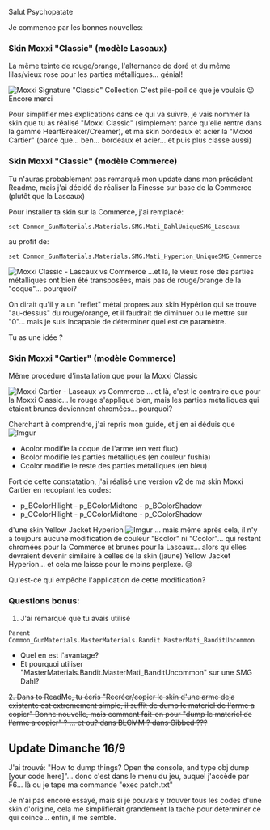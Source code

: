 Salut Psychopatate

Je commence par les bonnes nouvelles:
### Skin Moxxi "Classic" (modèle Lascaux)
La même teinte de rouge/orange, l'alternance de doré et du même lilas/vieux rose pour les parties métalliques... génial!

![Moxxi Signature "Classic" Collection](https://i.imgur.com/yR8Zjdu.png)
C'est pile-poil ce que je voulais :wink: Encore merci

Pour simplifier mes explications dans ce qui va suivre, je vais nommer la skin que tu as réalisé "Moxxi Classic" (simplement parce qu'elle rentre dans la gamme HeartBreaker/Creamer), et ma skin bordeaux et acier la "Moxxi Cartier" (parce que... ben... bordeaux et acier... et puis plus classe aussi) 
 
### Skin Moxxi "Classic" (modèle Commerce)

Tu n'auras probablement pas remarqué mon update dans mon précédent Readme, mais j'ai décidé de réaliser la Finesse sur base de la Commerce (plutôt que la Lascaux)

Pour installer ta skin sur la Commerce,  j'ai remplacé: 
 ```
 set Common_GunMaterials.Materials.SMG.Mati_DahlUniqueSMG_Lascaux
```
au profit de:
 ```
set Common_GunMaterials.Materials.SMG.Mati_Hyperion_UniqueSMG_Commerce
```

![Moxxi Classic - Lascaux vs Commerce](https://i.imgur.com/Bfm22LM.png)
...et là, le vieux rose des parties métalliques ont bien été transposées, mais pas de rouge/orange de la "coque"... pourquoi?

On dirait qu'il y a un "reflet" métal propres aux skin Hypérion qui se trouve "au-dessus" du rouge/orange, et il faudrait de diminuer ou le mettre sur "0"... mais je suis incapable de déterminer quel est ce paramètre.

Tu as une idée ? 

### Skin Moxxi "Cartier" (modèle Commerce)

Même procédure d'installation que pour la Moxxi Classic

![Moxxi Cartier - Lascaux vs Commerce](https://i.imgur.com/y66VqHp.png)
... et là, c'est le contraire que pour la Moxxi Classic... le rouge s'applique bien, mais les parties métalliques qui étaient brunes deviennent chromées... pourquoi?

Cherchant à comprendre, j'ai repris mon guide, et j'en ai déduis que
![Imgur](https://i.imgur.com/rtAtIwj.png)
  - Acolor modifie la coque de l'arme (en vert fluo)
  - Bcolor modifie les parties métalliques (en couleur fushia)
  - Ccolor modifie le reste des parties métalliques (en bleu)
  
Fort de cette constatation, j'ai réalisé une version v2 de ma skin Moxxi Cartier en recopiant les codes:
- p_BColorHilight - p_BColorMidtone - p_BColorShadow
- p_CColorHilight - p_CColorMidtone - p_CColorShadow

d'une skin Yellow Jacket Hyperion
![Imgur](https://i.imgur.com/HxnUEgf.png)
... mais même après cela, il n'y a toujours aucune modification de couleur "Bcolor" ni "Ccolor"... qui restent chromées pour la Commerce et brunes pour la Lascaux... alors qu'elles devraient devenir similaire à celles de la skin (jaune) Yellow Jacket Hyperion... et cela me laisse pour le moins perplexe.   :unamused:

Qu'est-ce qui empêche l'application de cette modification?

### Questions bonus:

1. J'ai remarqué que tu avais utilisé 
```
Parent Common_GunMaterials.MasterMaterials.Bandit.MasterMati_BanditUncommon
```
- Quel en est l'avantage?
- Et pourquoi utiliser "MasterMaterials.Bandit.MasterMati_BanditUncommon" sur une SMG Dahl?

~~2. Dans to ReadMe, tu écris "Recréer/copier le skin d'une arme deja existante est extremement simple, il suffit de dump le materiel de l'arme a copier"
Bonne nouvelle, mais comment fait-on pour "dump le materiel de l'arme a copier" ?
... et ou? dans BLCMM ? dans Gibbed ???~~

## Update Dimanche 16/9

J'ai trouvé: "How to dump things? Open the console, and type obj dump [your code here]"... donc c'est dans le menu du jeu, auquel j'accède par F6... là ou je tape ma commande "exec patch.txt"

Je n'ai pas encore essayé, mais si je pouvais y trouver tous les codes d'une skin d'origine, cela me simplifierait grandement la tache pour déterminer ce qui coince... enfin, il me semble.


